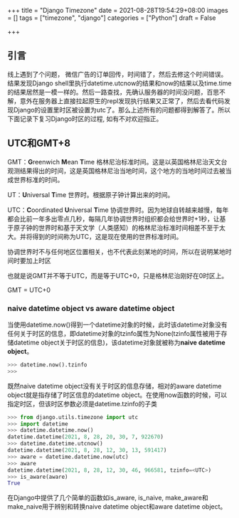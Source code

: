 +++
title = "Django Timezone"
date = 2021-08-28T19:54:29+08:00
images = []
tags = ["timezone", "django"]
categories = ["Python"]
draft = False

+++

## 引言

线上遇到了个问题， 微信广告的订单回传，时间错了，然后去修这个时间错误。结果发现Django shell里执行datetime.utcnow的结果和now的结果以及time.time的结果居然是一模一样的。然后一路查找，先确认服务器的时间没问题，百思不解，意外在服务器上直接拉起原生的repl发现执行结果又正常了，然后去看代码发现Django的设置里时区被设置为utc了。那么上述所有的问题都得到解答了。所以下面记录下复习Django时区的过程, 如有不对欢迎指正。

## UTC和GMT+8

GMT：**G**reenwich **M**ean **T**ime 格林尼治标准时间。这是以英国格林尼治天文台观测结果得出的时间，这是英国格林尼治当地时间，这个地方的当地时间过去被当成世界标准的时间。

UT：**U**niversal **T**ime 世界时。根据原子钟计算出来的时间。

UTC：**C**oordinated **U**niversal **T**ime 协调世界时。因为地球自转越来越慢，每年都会比前一年多出零点几秒，每隔几年协调世界时组织都会给世界时+1秒，让基于原子钟的世界时和基于天文学（人类感知）的格林尼治标准时间相差不至于太大。并将得到的时间称为UTC，这是现在使用的世界标准时间。

协调世界时不与任何地区位置相关，也不代表此刻某地的时间，所以在说明某地时间时要加上时区

也就是说GMT并不等于UTC，而是等于UTC+0，只是格林尼治刚好在0时区上。

GMT = UTC+0

### **naive datetime object** vs **aware datetime object**

当使用datetime.now()得到一个datetime对象的时候，此时该datetime对象没有任何关于时区的信息，即datetime对象的tzinfo属性为None(tzinfo属性被用于存储datetime object关于时区的信息)，该datetime对象就被称为**naive datetime object**。

```python
>>> datetime.now().tzinfo
>>>
```

既然naive datetime object没有关于时区的信息存储，相对的aware datetime object就是指存储了时区信息的datetime object。在使用now函数的时候，可以指定时区，但该时区参数必须是datetime.tzinfo的子类

```python
>>> from django.utils.timezone import utc
>>> import datetime
>>> datetime.datetime.now()
datetime.datetime(2021, 8, 28, 20, 30, 7, 922670)
>>> datetime.datetime.utcnow()
datetime.datetime(2021, 8, 28, 12, 30, 13, 591417)
>>> aware = datetime.datetime.now(utc)
>>> aware
datetime.datetime(2021, 8, 28, 12, 30, 46, 966581, tzinfo=<UTC>)
>>> is_aware(aware)
True
```

在Django中提供了几个简单的函数如is_aware, is_naive, make_aware和make_naive用于辨别和转换naive datetime object和aware datetime object。

